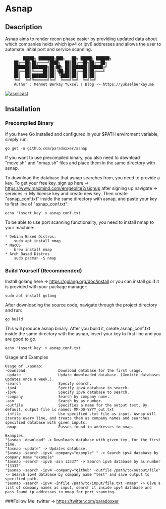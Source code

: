 # Asnap

## Description
Asnap aims to render recon phase easier by providing updated data about which companies holds which ipv4 or ipv6 addresses and allows the user to automate initial port and service scanning.
```
        █████╗ ███████╗███╗   ██╗ █████╗ ██████╗ 
	██╔══██╗██╔════╝████╗  ██║██╔══██╗██╔══██╗
	███████║███████╗██╔██╗ ██║███████║██████╔╝
	██╔══██║╚════██║██║╚██╗██║██╔══██║██╔═══╝ 
	██║  ██║███████║██║ ╚████║██║  ██║██║     
	╚═╝  ╚═╝╚══════╝╚═╝  ╚═══╝╚═╝  ╚═╝╚═╝     									
	Author : Mehmet Berkay Yuksel | Blog -> https://yukselberkay.me
```


[![asciicast](https://asciinema.org/a/361001.svg)](https://asciinema.org/a/361001)


## Installation 
### Precompiled Binary

If you have Go installed and configured in your $PATH enviroment variable, simply run:
```
go get -u github.com/paradoxxer/asnap
```
If you want to use precompiled binary, you also need to download "move.sh" and "nmap.sh" files and place them in the same directory with asnap.

To download the database that asnap searches from, you need to provide a key. To get your free key, sign up here -> https://www.maxmind.com/en/geolite2/signup
after signing up navigate -> services -> My license key and create new key. Then create "asnap_conf.txt" inside the same directory with asnap, and paste your key to first line of "asnap_conf.txt":

```
echo 'insert key' > asnap_conf.txt 
```

To be able to use port scanning functionality, you need to install nmap to your machine:
```
* Debian Based Distros:
    sudo apt install nmap
* MacOS
    brew install nmap 
* Arch Based Distros
    sudo pacman -S nmap
```

### Build Yourself (Recommended)

Install golang here -> https://golang.org/doc/install
or you can install go if it is provided with your package manager:
```
sudo apt install golang
```
After downloading the source code, navigate through the project directory and run:
```
go build
```

This will produce asnap binary. After you build it, create asnap_conf.txt inside the same directory with the asnap, insert your key to first line and you are good to go.

```
echo 'insert key' > asnap_conf.txt 
```

Usage and Examples

```
Usage of ./asnap:
-download               Download database for the first usage.
-update                 Update downloaded database. (Geolite databases updates once a week.).
-search                 Specify search.
-ipv4                   Specify ipv4 database to search.
-ipv6                   Specify ipv6 database to search.
-company                Search by company name.
-asn                    Search by as number.
-outfile                Specifies a name for the output text. By default, output file is named: MM-DD-YYYY_out.txt
-infile                 Use specified .txt file as input. Asnap will iterate every line, and treats them as company names and searches specified database with given inputs.
-nmap                   Passes found ip addresses to nmap.

Examples:
"$asnap -download" -> Downloads database with given key, for the first time.
"$asnap -update" -> Updates database.
"$asnap -search -ipv4 -company="example" " -> Search ipv4 database by company name "example"
"$asnap -search -ipv6 -asn 13337" -> Search ipv6 database by as number "13337"
"$asnap -search -ipv4 -company="github" -outfile /path/to/output/file" -> Search ipv4 database by company name "test" and save output to specified path.
"$asnap -search -ipv4 -infile /path/to/input/file.txt -nmap" -> Give a list of company names as input, search it inside ipv4 database and pass found ip addresses to nmap for port scanning.
```



###Follow Me:
twitter -> https://twitter.com/paradoxxer